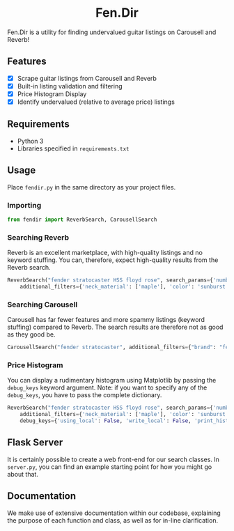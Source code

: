 <h1 align="center"><b>Fen.Dir</b></h1>

Fen.Dir is a utility for finding undervalued guitar listings on Carousell and Reverb! 

## Features
- [x] Scrape guitar listings from Carousell and Reverb
- [x] Built-in listing validation and filtering
- [x] Price Histogram Display
- [x] Identify undervalued (relative to average price) listings

## Requirements
- Python 3
- Libraries specified in `requirements.txt`

## Usage

Place `fendir.py` in the same directory as your project files. 

### Importing 

```python
from fendir import ReverbSearch, CarousellSearch
```

### Searching Reverb

Reverb is an excellent marketplace, with high-quality listings and no keyword stuffing. You can, therefore, expect high-quality results from the Reverb search. 

```python
ReverbSearch("fender stratocaster HSS floyd rose", search_params={'number_of_results':50, 'number_of_pages':3}, 
    additional_filters={'neck_material': ['maple'], 'color': 'sunburst'}).find_undervalued_listings()
```


### Searching Carousell

Carousell has far fewer features and more spammy listings (keyword stuffing) compared to Reverb. The search results are therefore not as good as they good be. 

```python
CarousellSearch("fender stratocaster", additional_filters={"brand": "fender", "model": "stratocaster", "color": "black"}).find_undervalued_listings()
```

### Price Histogram

You can display a rudimentary histogram using Matplotlib by passing the `debug_keys` keyword argument. Note: if you want to specify any of the `debug_keys`, you have to pass the complete dictionary. 

```python
ReverbSearch("fender stratocaster HSS floyd rose", search_params={'number_of_results':50, 'number_of_pages':3}, 
    additional_filters={'neck_material': ['maple'], 'color': 'sunburst'},
    debug_keys={'using_local': False, 'write_local': False, 'print_histogram': True, 'verbose': False}).find_undervalued_listings()
```

## Flask Server

It is certainly possible to create a web front-end for our search classes. In `server.py`, you can find an example starting point for how you might go about that. 

## Documentation

We make use of extensive documentation within our codebase, explaining the purpose of each function and class, as well as for in-line clarification. 
